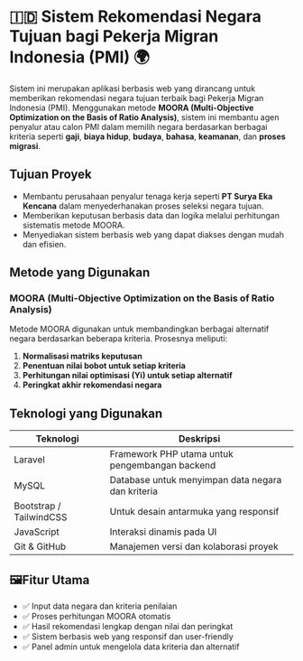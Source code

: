 # 🇮🇩 Sistem Rekomendasi Negara Tujuan bagi Pekerja Migran Indonesia (PMI) 🌍

Sistem ini merupakan aplikasi berbasis web yang dirancang untuk memberikan rekomendasi negara tujuan terbaik bagi Pekerja Migran Indonesia (PMI). Menggunakan metode **MOORA (Multi-Objective Optimization on the Basis of Ratio Analysis)**, sistem ini membantu agen penyalur atau calon PMI dalam memilih negara berdasarkan berbagai kriteria seperti **gaji**, **biaya hidup**, **budaya**, **bahasa**, **keamanan**, dan **proses migrasi**.

## Tujuan Proyek

- Membantu perusahaan penyalur tenaga kerja seperti **PT Surya Eka Kencana** dalam menyederhanakan proses seleksi negara tujuan.
- Memberikan keputusan berbasis data dan logika melalui perhitungan sistematis metode MOORA.
- Menyediakan sistem berbasis web yang dapat diakses dengan mudah dan efisien.

## Metode yang Digunakan

### MOORA (Multi-Objective Optimization on the Basis of Ratio Analysis)
Metode MOORA digunakan untuk membandingkan berbagai alternatif negara berdasarkan beberapa kriteria. Prosesnya meliputi:

1. **Normalisasi matriks keputusan**
2. **Penentuan nilai bobot untuk setiap kriteria**
3. **Perhitungan nilai optimisasi (Yi) untuk setiap alternatif**
4. **Peringkat akhir rekomendasi negara**

## Teknologi yang Digunakan

| Teknologi | Deskripsi |
|----------|-----------|
| Laravel  | Framework PHP utama untuk pengembangan backend |
| MySQL    | Database untuk menyimpan data negara dan kriteria |
| Bootstrap / TailwindCSS | Untuk desain antarmuka yang responsif |
| JavaScript | Interaksi dinamis pada UI |
| Git & GitHub | Manajemen versi dan kolaborasi proyek |

## 🖼Fitur Utama

- ✅ Input data negara dan kriteria penilaian
- ✅ Proses perhitungan MOORA otomatis
- ✅ Hasil rekomendasi lengkap dengan nilai dan peringkat
- ✅ Sistem berbasis web yang responsif dan user-friendly
- ✅ Panel admin untuk mengelola data kriteria dan alternatif
